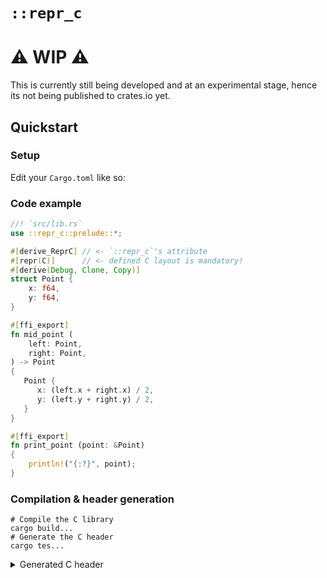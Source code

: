 # `::repr_c`

# ⚠️ WIP ⚠️

This is currently still being developed and at an experimental stage, hence its not being published to crates.io yet.

## Quickstart

### Setup

Edit your `Cargo.toml` like so:

### Code example

```rust
//! `src/lib.rs`
use ::repr_c::prelude::*;

#[derive_ReprC] // <- `::repr_c`'s attribute
#[repr(C)]      // <- defined C layout is mandatory!
#[derive(Debug, Clone, Copy)]
struct Point {
    x: f64,
    y: f64,
}

#[ffi_export]
fn mid_point (
    left: Point,
    right: Point,
) -> Point
{
   Point {
      x: (left.x + right.x) / 2,
      y: (left.y + right.y) / 2,
   }
}

#[ffi_export]
fn print_point (point: &Point)
{
    println!("{:?}", point);
}
```

### Compilation & header generation

```shell
# Compile the C library
cargo build...
# Generate the C header
cargo tes...
```

<details><summary>Generated C header</summary>

```C
#ifndef ...
```

<details>

### Testing it

```C
#include "rust_points.h"

int main (void)
{
    Point a = { .x = 84, .y = 45 };
    Point b = { .x = 0, .y = 39 };
    Point m = mid_point(a, b);
    print_point(&m);
}
```

then run

```bash
cc main.c ./target/debug/libexample.a -o main && ./main
```

which outputs:

```text
Point {
    x: 42.,
    y: 42.,
}
```
